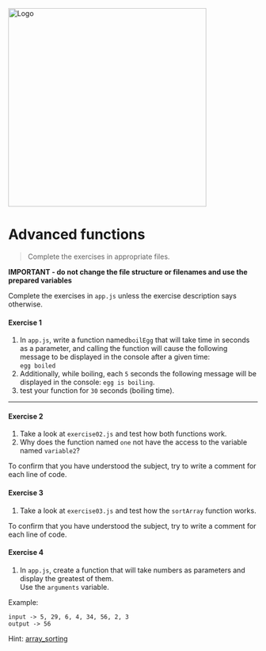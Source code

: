 <img alt="Logo" src="http://coderslab.pl/svg/logo-coderslab.svg" width="400">

#  Advanced functions

> Complete the exercises in appropriate files.

**IMPORTANT - do not change the file structure or filenames and use the prepared variables**


Complete the exercises in `app.js` unless the exercise description says otherwise.

#### Exercise 1

1. In `app.js`, write a function named```boilEgg``` that will take time in seconds as a parameter, and calling the function will cause the following message to be displayed in the console after a given time:  
   `egg boiled`
2. Additionally, while boiling, each `5` seconds the following message will be displayed in the console: `egg is boiling`.
3. test your function for `30` seconds (boiling time).

-------------------------------------------------------------------------------

#### Exercise 2

1. Take a look at `exercise02.js` and test how both functions work.
2. Why does the function named `one` not have the access to the variable named ```variable2```?

To confirm that you have understood the subject, try to write a comment for each line of code.

#### Exercise 3

1. Take a look at `exercise03.js` and test how the ```sortArray``` function works.

To confirm that you have understood the subject, try to write a comment for each line of code.

#### Exercise 4

1. In `app.js`, create a function that will take numbers as parameters and display the greatest of them.  
   Use the ```arguments``` variable.

Example:
```
input -> 5, 29, 6, 4, 34, 56, 2, 3
output -> 56
```

Hint: [array_sorting][array_sorting]

<!-- Links -->
[array_sorting]: https://developer.mozilla.org/en/docs/Web/JavaScript/Reference/Global_Objects/Array/sort
